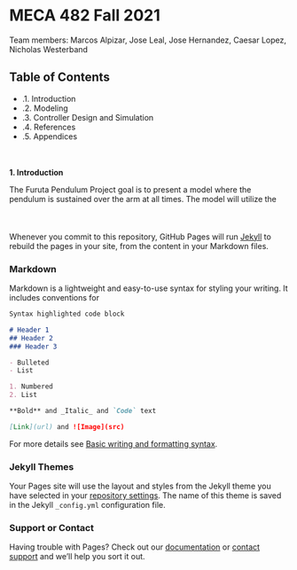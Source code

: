 # MECA 482 Fall 2021
Team members: Marcos Alpizar, Jose Leal, Jose Hernandez, Caesar Lopez, Nicholas Westerband
## Table of Contents
- .1. Introduction
- .2. Modeling
- .3. Controller Design and Simulation
- .4. References
- .5. Appendices  
<br/><br/>  
 
**1. Introduction** 

The Furuta Pendulum Project goal is to present a model where the pendulum is sustained over the arm at all times. The model will utilize the  
<br/><br/>   
Whenever you commit to this repository, GitHub Pages will run [Jekyll](https://jekyllrb.com/) to rebuild the pages in your site, from the content in your Markdown files.

### Markdown

Markdown is a lightweight and easy-to-use syntax for styling your writing. It includes conventions for

```markdown
Syntax highlighted code block

# Header 1
## Header 2
### Header 3

- Bulleted
- List

1. Numbered
2. List

**Bold** and _Italic_ and `Code` text

[Link](url) and ![Image](src)
```

For more details see [Basic writing and formatting syntax](https://docs.github.com/en/github/writing-on-github/getting-started-with-writing-and-formatting-on-github/basic-writing-and-formatting-syntax).

### Jekyll Themes

Your Pages site will use the layout and styles from the Jekyll theme you have selected in your [repository settings](https://github.com/marcosalpizar2/Furuta-Pendulum/settings/pages). The name of this theme is saved in the Jekyll `_config.yml` configuration file.

### Support or Contact

Having trouble with Pages? Check out our [documentation](https://docs.github.com/categories/github-pages-basics/) or [contact support](https://support.github.com/contact) and we’ll help you sort it out.
